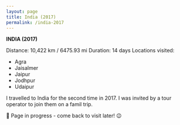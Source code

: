 ```yaml
---
layout: page
title: India (2017)
permalink: /india-2017
---
```


<b>INDIA (2017)</b>

Distance: 10,422 km / 6475.93 mi
Duration: 14 days
Locations visited: 
- Agra
- Jaisalmer
- Jaipur
- Jodhpur
- Udaipur 

I travelled to India for the second time in 2017. I was invited by a tour operator to join them on a famil trip. 

🚧 Page in progress - come back to visit later! 😉

<style>
  .wrapper {
    max-width: 58em;
  }
</style>